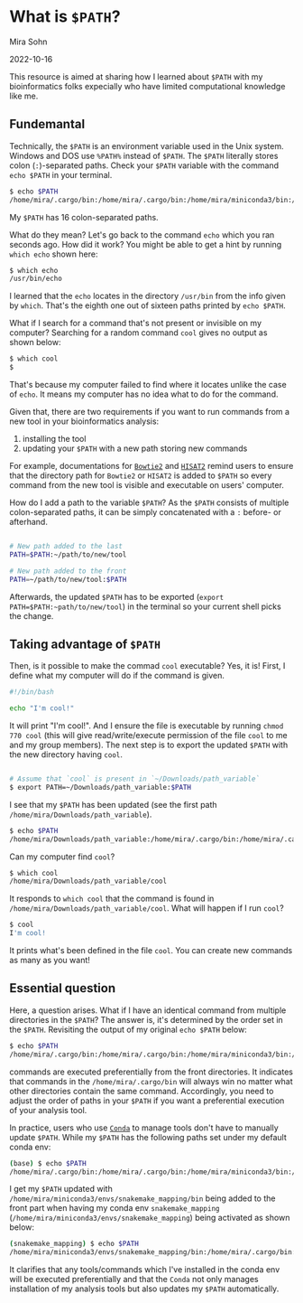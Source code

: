 # What is `$PATH`?

Mira Sohn

2022-10-16

This resource is aimed at sharing how I learned about `$PATH` with my bioinformatics folks expecially who have limited computational knowledge like me.


## Fundemantal


Technically, the `$PATH` is an environment variable used in the Unix system. Windows and DOS use `%PATH%` instead of `$PATH`. The `$PATH` literally stores colon (`:`)-separated paths. Check your `$PATH` variable with the command `echo $PATH` in your terminal. 

```bash
$ echo $PATH
/home/mira/.cargo/bin:/home/mira/.cargo/bin:/home/mira/miniconda3/bin:/home/mira/miniconda3/condabin:/usr/local/sbin:/usr/local/bin:/usr/sbin:/usr/bin:/sbin:/bin:/usr/games:/usr/local/games:/snap/bin:/home/mira/opt/bin:/home/mira/miniconda3/bin:/home/mira/miniconda3/bin:/home/mira/.fzf/bin
```

My `$PATH` has 16 colon-separated paths.

What do they mean? Let's go back to the command `echo` which you ran seconds ago. How did it work? You might be able to get a hint by running `which echo` shown here:


```bash
$ which echo
/usr/bin/echo
```

I learned that the `echo` locates in the directory `/usr/bin` from the info given by `which`. That's the eighth one out of sixteen paths printed by `echo $PATH`.

What if I search for a command that's not present or invisible on my computer? Searching for a random command `cool` gives no output as shown below:

```bash
$ which cool
$
```

That's because my computer failed to find where it locates unlike the case of `echo`. It means my computer has no idea what to do for the command.

Given that, there are two requirements if you want to run commands from a new tool in your bioinformatics analysis:

1) installing the tool
2) updating your `$PATH` with a new path storing new commands


For example, documentations for [`Bowtie2`](https://bowtie-bio.sourceforge.net/bowtie2/manual.shtml#building-from-source) and [`HISAT2`](http://daehwankimlab.github.io/hisat2/manual/) remind users to ensure that the directory path for `Bowtie2` or `HISAT2` is added to `$PATH` so every command from the new tool is visible and executable on users' computer. 


How do I add a path to the variable `$PATH`? As the `$PATH` consists of multiple colon-separated paths, it can be simply concatenated with a `:` before- or afterhand.

```bash

# New path added to the last
PATH=$PATH:~/path/to/new/tool

# New path added to the front
PATH=~/path/to/new/tool:$PATH
```


Afterwards, the updated `$PATH` has to be exported (`export PATH=$PATH:~path/to/new/tool`) in the terminal so your current shell picks the change.


## Taking advantage of `$PATH`


Then, is it possible to make the commad `cool` executable? Yes, it is! First, I define what my computer will do if the command is given.

```bash
#!/bin/bash

echo "I'm cool!"
```

It will print "I'm cool!". And I ensure the file is executable by running `chmod 770 cool` (this will give read/write/execute permission of the file `cool` to me and my group members). The next step is to export the updated `$PATH` with the new directory having `cool`.


```bash

# Assume that `cool` is present in `~/Downloads/path_variable`
$ export PATH=~/Downloads/path_variable:$PATH
```


I see that my `$PATH` has been updated (see the first path `/home/mira/Downloads/path_variable`). 

```bash
$ echo $PATH
/home/mira/Downloads/path_variable:/home/mira/.cargo/bin:/home/mira/.cargo/bin:/home/mira/miniconda3/bin:/home/mira/miniconda3/condabin:/usr/local/sbin:/usr/local/bin:/usr/sbin:/usr/bin:/sbin:/bin:/usr/games:/usr/local/games:/snap/bin:/home/mira/opt/bin:/home/mira/miniconda3/bin:/home/mira/miniconda3/bin:/home/mira/.fzf/bin
```


Can my computer find `cool`?

```bash
$ which cool
/home/mira/Downloads/path_variable/cool
```

It responds to `which cool` that the command is found in `/home/mira/Downloads/path_variable/cool`. What will happen if I run `cool`?

```bash
$ cool
I'm cool!
```

It prints what's been defined in the file `cool`. You can create new commands as many as you want!


## Essential question


Here, a question arises. What if I have an identical command from multiple directories in the `$PATH`? The answer is, it's determined by the order set in the `$PATH`. Revisiting the output of my original `echo $PATH` below:

```bash
$ echo $PATH
/home/mira/.cargo/bin:/home/mira/.cargo/bin:/home/mira/miniconda3/bin:/home/mira/miniconda3/condabin:/usr/local/sbin:/usr/local/bin:/usr/sbin:/usr/bin:/sbin:/bin:/usr/games:/usr/local/games:/snap/bin:/home/mira/opt/bin:/home/mira/miniconda3/bin:/home/mira/miniconda3/bin:/home/mira/.fzf/bin
```


commands are executed preferentially from the front directories. It indicates that commands in the `/home/mira/.cargo/bin` will always win no matter what other directories contain the same command. Accordingly, you need to adjust the order of paths in your `$PATH` if you want a preferential execution of your analysis tool.


In practice, users who use [`Conda`](https://docs.conda.io/en/latest/) to manage tools don't have to manually update `$PATH`. While my `$PATH` has the following paths set under my default conda env:

```bash
(base) $ echo $PATH
/home/mira/.cargo/bin:/home/mira/.cargo/bin:/home/mira/miniconda3/bin:/home/mira/miniconda3/condabin:/usr/local/sbin:/usr/local/bin:/usr/sbin:/usr/bin:/sbin:/bin:/usr/games:/usr/local/games:/snap/bin:/home/mira/opt/bin:/home/mira/miniconda3/bin:/home/mira/miniconda3/bin:/home/mira/.fzf/bin
```


I get my `$PATH` updated with `/home/mira/miniconda3/envs/snakemake_mapping/bin` being added to the front part when having my conda env `snakemake_mapping` (`/home/mira/miniconda3/envs/snakemake_mapping`) being activated as shown below:


```bash
(snakemake_mapping) $ echo $PATH
/home/mira/miniconda3/envs/snakemake_mapping/bin:/home/mira/.cargo/bin:/home/mira/.cargo/bin:/home/mira/miniconda3/bin:/home/mira/miniconda3/condabin:/usr/local/sbin:/usr/local/bin:/usr/sbin:/usr/bin:/sbin:/bin:/usr/games:/usr/local/games:/snap/bin:/home/mira/opt/bin:/home/mira/miniconda3/bin:/home/mira/miniconda3/bin:/home/mira/.fzf/bin
```


It clarifies that any tools/commands which I've installed in the conda env will be executed preferentially and that the `Conda` not only manages installation of my analysis tools but also updates my `$PATH` automatically.


